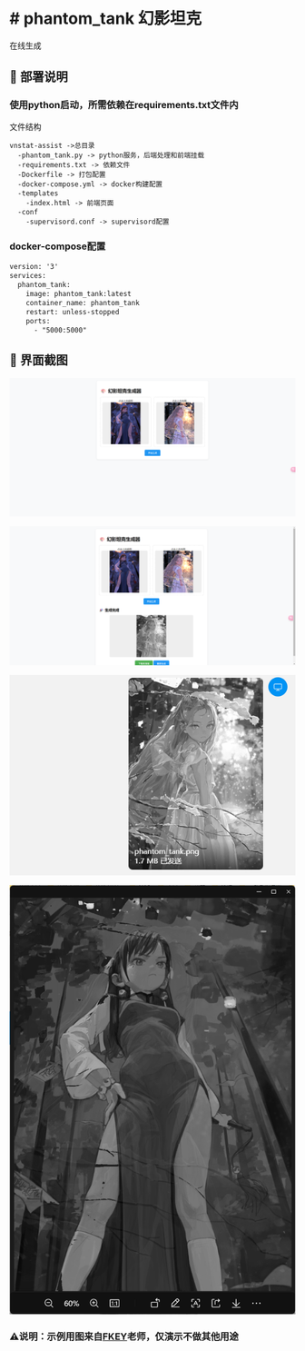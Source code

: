 # # phantom_tank 幻影坦克

在线生成

## 🔧 部署说明

### 使用python启动，所需依赖在requirements.txt文件内

文件结构

```
vnstat-assist ->总目录
  -phantom_tank.py -> python服务，后端处理和前端挂载
  -requirements.txt -> 依赖文件
  -Dockerfile -> 打包配置
  -docker-compose.yml -> docker构建配置
  -templates
    -index.html -> 前端页面
  -conf
    -supervisord.conf -> supervisord配置
```

### docker-compose配置

```
version: '3'
services:
  phantom_tank:
    image: phantom_tank:latest
    container_name: phantom_tank
    restart: unless-stopped
    ports:
      - "5000:5000"
```

## 🧩 界面截图

![1](screenshots/1.png)

![2](screenshots/2.png)

![2](screenshots/3.png)

![2](screenshots/4.png)

### ⚠️说明：示例用图来自[FKEY](https://weibo.com/u/2182437790)老师，仅演示不做其他用途